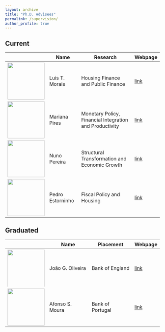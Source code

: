 ```yaml
---
layout: archive
title: "Ph.D. Advisees"
permalink: /supervision/
author_profile: true
---
```


## Current

|                                                                                  | Name             | Research                                                | Webpage                                                                                                                              |
|:--------------------------------------------------------------------------------:|------------------|---------------------------------------------------------|--------------------------------------------------------------------------------------------------------------------------------------|
| <img src="https://luistelesm.github.io/assets/images/ltm-photo.jpg" width="120"> | Luis T. Morais   | Housing Finance and Public Finance                      | [link](https://luistelesm.github.io/)                                                                                                |
|  <img src="https://www.novasbe.unl.pt/Portals/0/Faculty/25913.jpg" width="120">  | Mariana Pires    | Monetary Policy, Financial Integration and Productivity | [link](https://www.mariananetopires.com/) |
|  <img src="https://www.novasbe.unl.pt/Portals/0/Faculty/25809.jpg" width="120">  | Nuno Pereira     | Structural Transformation and Economic Growth           | [link](https://www.novasbe.unl.pt/en/faculty-research/faculty/faculty-detail/id/1330/nuno-pereira?page=28&fbclid=IwAR1X1fmWqi9HMXanR_KAortRI9-v36UHF6GJgAvHaIc-wZxVyr_1OH42F1c) |
|  <img src="https://www.novasbe.unl.pt/Portals/0/Faculty/32031.jpg" width="120">  | Pedro Estorninho | Fiscal Policy and Housing                               | [link](https://www.novasbe.unl.pt/en/faculty-research/faculty/faculty-detail/id/1331/pedro-estorninho?ct=16178&page=30) |

## Graduated

|                                                                                                                                                                                                                                                                                   | Name             | Placement        | Webpage                                |
|:---------------------------------------------------------------------------------------------------------------------------------------------------------------------------------------------------------------------------------------------------------------------------------:|------------------|------------------|----------------------------------------|
| <div style="width: 120px; height: 120px; overflow: hidden;"> <img src="https://static.wixstatic.com/media/625041_8e3352426f824e28939a2c16332c44d2~mv2.png/v1/fill/w_604,h_1000,al_c,q_90,enc_auto/625041_8e3352426f824e28939a2c16332c44d2~mv2.png" width="120" height="180"> </div> | João G. Oliveira | Bank of England  | [link](https://www.joaogoliveira.com/) |
|                                                                                                  <img src="https://www.novasbe.unl.pt/Portals/0/Faculty/30585.jpg" width="120">                                                                                                   | Afonso S. Moura | Bank of Portugal | [link](https://sites.google.com/view/afonsosmoura/home)                                 |

